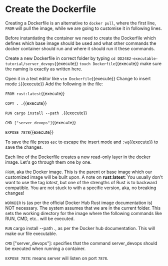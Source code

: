 # Create the Dockerfile

Creating a Dockerfile is an alternative to `docker pull`, where the first line, `FROM` will pull the image, while we are going to customise it in following lines.

Before instantiating the container we need to create the Dockerfile which defines which base image should be used and what other commands the docker container should run and where it should run it these commands.

Create a new Dockerfile in correct folder by typing
`cd DD2482-executable-tutorial/server_devops`{{execute}}
 `touch Dockerfile`{{execute}} make sure the naming is exactly as written here.

Open it in a text editor like `vim Dockerfile`{{execute}}
Change to insert mode `i`{{execute}}
Add the following in the file:

`FROM rust:latest`{{execute}}

`COPY . .`{{execute}}

`RUN cargo install --path .`{{execute}}

`CMD ["server_devops"]`{{execute}}

`EXPOSE 7878`{{execute}}

To save the file press `esc` to escape the insert mode and `:wq`{{execute}} to save the changes.

Each line of the Dockerfile creates a new read-only layer in the docker image. Let's go through them one by one.

`FROM`, aka the Docker image. This is the parent or base image which our customized image will be built upon.
A note on **rust:latest**: You usually don't want to use the tag *latest*, but one of the strengths of Rust is to backward compatible. You are not stuck to with a specific version, aka, no breaking changes!

`WORKDIR` is (as per the official Docker Hub Rust image documentation is) NOT necessary. The system assumes that we are in the current folder.  This sets the working directory for the image where the following commands like RUN, CMD, etc.. will be executed.

`RUN` cargo install --path ., as per the Docker hub documentation. This will make our file executable.

`CMD` ["server_devops"]: specifies that the command server_devops should be executed when running a container. 

`EXPOSE 7878`: means server will listen on port `7878`.

